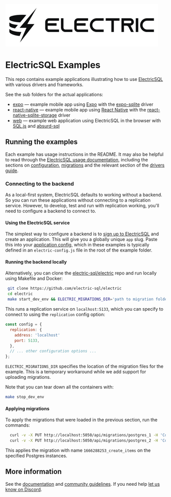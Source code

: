 <a href="https://electric-sql.com">
  <picture>
    <source media="(prefers-color-scheme: dark)"
        srcset="https://raw.githubusercontent.com/electric-sql/meta/main/identity/ElectricSQL-logo-light-trans.svg"
    />
    <source media="(prefers-color-scheme: light)"
        srcset="https://raw.githubusercontent.com/electric-sql/meta/main/identity/ElectricSQL-logo-black.svg"
    />
    <img alt="ElectricSQL logo"
        src="https://raw.githubusercontent.com/electric-sql/meta/main/identity/ElectricSQL-logo-black.svg"
    />
  </picture>
</a>

# ElectricSQL Examples

This repo contains example applications illustrating how to use [ElectricSQL](https://electric-sql.com) with various drivers and frameworks.

See the sub folders for the actual applications:

- [expo](./expo) &mdash; example mobile app using [Expo](https://expo.de) with the [expo-sqlite](https://docs.expo.dev/versions/latest/sdk/sqlite/) driver
- [react-native](./react-native) &mdash; example mobile app using [React Native](https://reactnative.dev) with the [react-native-sqlite-storage](https://www.npmjs.com/package/react-native-sqlite-storage) driver
- [web](./web) &mdash; example web application using ElectricSQL in the browser with [SQL.js](https://sql.js.org) and [absurd-sql](https://github.com/jlongster/absurd-sql)

## Running the examples

Each example has usage instructions in the README. It may also be helpful to read through the [ElectricSQL usage documentation](https://electric-sql.com/docs/usage), including the sections on [configuration](https://electric-sql.com/docs/usage/configure), [migrations](https://electric-sql.com/docs/usage/migrations) and the relevant section of the [drivers guide](https://electric-sql.com/docs/usage/drivers).

### Connecting to the backend

As a local-first system, ElectricSQL defaults to working without a backend. So you can run these applications without connecting to a replication service. However, to develop, test and run with replication working, you'll need to configure a backend to connect to.

#### Using the ElectricSQL service

The simplest way to configure a backend is to [sign up to ElectricSQL](https://console.electric-sql.com/auth/signup) and create an application. This will give you a globally unique `app` slug. Paste this into your [application config](https://electric-sql.com/docs/usage/configure), which in these examples is typically defined in an `electric-config.js` file in the root of the example folder.

#### Running the backend locally

Alternatively, you can clone the [electric-sql/electric](https://github.com/electric-sql/electric) repo and run locally using Makefile and Docker:

```sh
 git clone https://github.com/electric-sql/electric
 cd electric
 make start_dev_env && ELECTRIC_MIGRATIONS_DIR='path to migration folder in the example' make deps compile shell
```

This runs a replication service on `localhost:5133`, which you can specify to connect to using the `replication` config option:

```js
const config = {
  replication: {
    address: 'localhost'
    port: 5133,
  },
  // ... other configuration options ...
};
```
```ELECTRIC_MIGRATIONS_DIR``` specifies the location of the migration files for the example. This is a temporary workaround while we add support for uploading migrations.

Note that you can tear down all the containers with:

```sh
make stop_dev_env
```

#### Applying migrations

To apply the migrations that were loaded in the previous section, run the commands:

```bash
  curl -v -X PUT http://localhost:5050/api/migrations/postgres_1 -H 'Content-Type: application/json' -d '{"vsn":"1666288253_create_items"}'
  curl -v -X PUT http://localhost:5050/api/migrations/postgres_2 -H 'Content-Type: application/json' -d '{"vsn":"1666288253_create_items"}'
```
This applies the migration with name ```1666288253_create_items``` on the specified Postgres instances.

## More information

See the [documentation](https://electric-sql.com/docs) and [community guidelines](https://github.com/electric-sql/meta). If you need help [let us know on Discord](https://discord.gg/B7kHGwDcbj).
